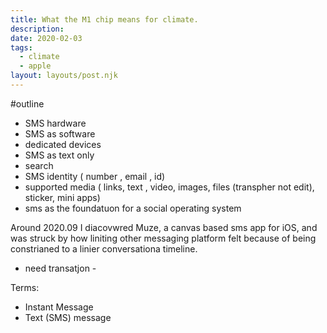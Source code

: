 ```yaml
---
title: What the M1 chip means for climate.
description:
date: 2020-02-03
tags:
  - climate
  - apple
layout: layouts/post.njk
---
```


#outline 
- SMS hardware 
- SMS as software 
- dedicated devices 
- SMS as text only 
- search 
- SMS identity (  number , email , id)
- supported media ( links, text , video, images, files (transpher not edit), sticker, mini apps) 
- sms as the foundatuon for a social operating system 



Around 2020.09 I diacovwred Muze, a canvas based sms app for iOS, and was struck by how liniting other messaging platform felt because of being constrianed to a linier conversationa timeline. 

- need transatjon - 

Terms:
- Instant Message 
- Text (SMS) message 






